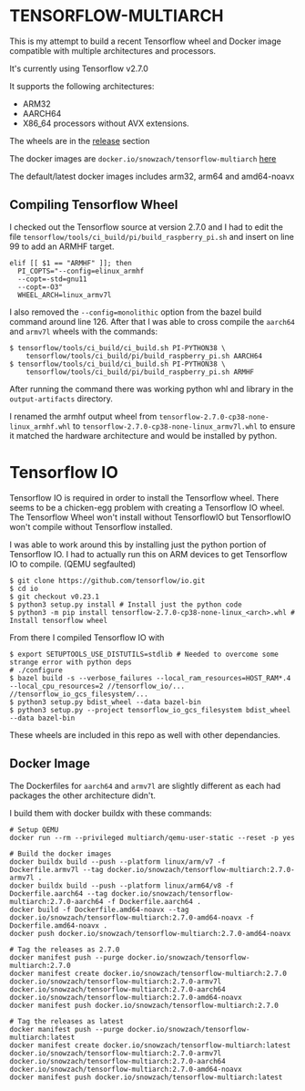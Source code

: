 # TENSORFLOW-MULTIARCH

This is my attempt to build a recent Tensorflow wheel and Docker image compatible with multiple architectures and processors. 

It's currently using Tensorflow v2.7.0

It supports the following architectures:
- ARM32
- AARCH64
- X86_64 processors without AVX extensions.

The wheels are in the [release](https://github.com/snowzach/tensorflow-multiarch/releases) section

The docker images are `docker.io/snowzach/tensorflow-multiarch` [here](https://hub.docker.com/r/snowzach/tensorflow-multiarch)

The default/latest docker images includes arm32, arm64 and amd64-noavx

## Compiling Tensorflow Wheel
I checked out the Tensorflow source at version 2.7.0 and I had to edit the file `tensorflow/tools/ci_build/pi/build_raspberry_pi.sh` and insert on line 99 to add an ARMHF target.
```
elif [[ $1 == "ARMHF" ]]; then
  PI_COPTS="--config=elinux_armhf
  --copt=-std=gnu11
  --copt=-O3"
  WHEEL_ARCH=linux_armv7l
```
I also removed the `--config=monolithic` option from the bazel build command around line 126.
After that I was able to cross compile the `aarch64` and `armv7l` wheels with the commands:

```
$ tensorflow/tools/ci_build/ci_build.sh PI-PYTHON38 \
    tensorflow/tools/ci_build/pi/build_raspberry_pi.sh AARCH64
$ tensorflow/tools/ci_build/ci_build.sh PI-PYTHON38 \
    tensorflow/tools/ci_build/pi/build_raspberry_pi.sh ARMHF
```
After running the command there was working python whl and library in the `output-artifacts` directory.

I renamed the armhf output wheel from `tensorflow-2.7.0-cp38-none-linux_armhf.whl` to `tensorflow-2.7.0-cp38-none-linux_armv7l.whl` to ensure it matched the hardware architecture and would be installed by python.

# Tensorflow IO
Tensorflow IO is required in order to install the Tensorflow wheel. There seems to be a chicken-egg problem 
with creating a Tensorflow IO wheel. The Tensorflow Wheel won't install without TensorflowIO but TensorflowIO 
won't compile without Tensorflow installed. 

I was able to work around this by installing just the python portion of Tensorflow IO. I had to actually
run this on ARM devices to get Tensorflow IO to compile. (QEMU segfaulted)

```
$ git clone https://github.com/tensorflow/io.git
$ cd io
$ git checkout v0.23.1
$ python3 setup.py install # Install just the python code
$ python3 -m pip install tensorflow-2.7.0-cp38-none-linux_<arch>.whl # Install tensorflow wheel
```

From there I compiled Tensorflow IO with
```
$ export SETUPTOOLS_USE_DISTUTILS=stdlib # Needed to overcome some strange error with python deps
# ./configure
$ bazel build -s --verbose_failures --local_ram_resources=HOST_RAM*.4 --local_cpu_resources=2 //tensorflow_io/... //tensorflow_io_gcs_filesystem/...
$ python3 setup.py bdist_wheel --data bazel-bin
$ python3 setup.py --project tensorflow_io_gcs_filesystem bdist_wheel --data bazel-bin
```

These wheels are included in this repo as well with other dependancies.

## Docker Image
The Dockerfiles for `aarch64` and `armv7l` are slightly different as each had packages the other architecture didn't.

I build them with docker buildx with these commands:

```
# Setup QEMU
docker run --rm --privileged multiarch/qemu-user-static --reset -p yes

# Build the docker images
docker buildx build --push --platform linux/arm/v7 -f Dockerfile.armv7l --tag docker.io/snowzach/tensorflow-multiarch:2.7.0-armv7l .
docker buildx build --push --platform linux/arm64/v8 -f Dockerfile.aarch64 --tag docker.io/snowzach/tensorflow-multiarch:2.7.0-aarch64 -f Dockerfile.aarch64 .
docker build -f Dockerfile.amd64-noavx --tag docker.io/snowzach/tensorflow-multiarch:2.7.0-amd64-noavx -f Dockerfile.amd64-noavx .
docker push docker.io/snowzach/tensorflow-multiarch:2.7.0-amd64-noavx

# Tag the releases as 2.7.0
docker manifest push --purge docker.io/snowzach/tensorflow-multiarch:2.7.0
docker manifest create docker.io/snowzach/tensorflow-multiarch:2.7.0 docker.io/snowzach/tensorflow-multiarch:2.7.0-armv7l docker.io/snowzach/tensorflow-multiarch:2.7.0-aarch64 docker.io/snowzach/tensorflow-multiarch:2.7.0-amd64-noavx
docker manifest push docker.io/snowzach/tensorflow-multiarch:2.7.0

# Tag the releases as latest
docker manifest push --purge docker.io/snowzach/tensorflow-multiarch:latest
docker manifest create docker.io/snowzach/tensorflow-multiarch:latest docker.io/snowzach/tensorflow-multiarch:2.7.0-armv7l docker.io/snowzach/tensorflow-multiarch:2.7.0-aarch64 docker.io/snowzach/tensorflow-multiarch:2.7.0-amd64-noavx
docker manifest push docker.io/snowzach/tensorflow-multiarch:latest

```
